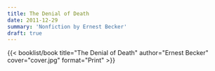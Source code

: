 ```yaml
---
title: The Denial of Death
date: 2011-12-29
summary: 'Nonfiction by Ernest Becker'
draft: true
---
```


{{< booklist/book
title="The Denial of Death"
author="Ernest Becker"
cover="cover.jpg"
format="Print" >}}
